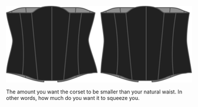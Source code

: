 
![The waist reduction option on Cathrin](./waistreduction.svg)

The amount you want the corset to be smaller than your natural waist. In other words, how much do you want it to squeeze you.